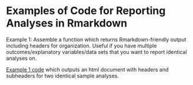# Examples of Code for Reporting Analyses in Rmarkdown

Example 1:
Assemble a function which returns Rmarkdown-friendly output including headers for organization. 
Useful if you have multiple outcomes/explanatory variables/data sets that you want to report identical analyses on.

[Example 1 code](headerFuns.Rmd) which outputs an html document with headers and subheaders for two identical sample analyses.

